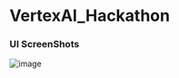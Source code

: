# VertexAI_Hackathon





### UI ScreenShots
![image](https://github.com/Aditya-Sakpal/VertexAI_Hackathon/assets/112710558/85017bdc-4f9d-48b2-828c-ced74f9b2689)


